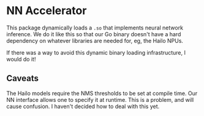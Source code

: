 # NN Accelerator

This package dynamically loads a `.so` that implements neural network inference.
We do it like this so that our Go binary doesn't have a hard dependency on
whatever libraries are needed for, eg, the Hailo NPUs.

If there was a way to avoid this dynamic binary loading infrastructure, I would do it!

## Caveats

The Hailo models require the NMS thresholds to be set at compile time. Our NN
interface allows one to specify it at runtime. This is a problem, and will cause
confusion. I haven't decided how to deal with this yet.